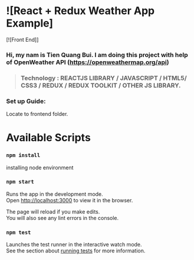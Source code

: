 # ![React + Redux Weather App Example]

[![Front End]]

### Hi, my nam is Tien Quang Bui. I am doing this project with help of OpenWeather API (https://openweathermap.org/api)


> ### Technology : REACTJS LIBRARY / JAVASCRIPT / HTML5/ CSS3 / REDUX / REDUX TOOLKIT / OTHER JS LIBRARY. 


### Set up Guide: 

Locate to frontend folder.

# Available Scripts

### `npm install` 

installing node environment 

### `npm start`

Runs the app in the development mode.\
Open [http://localhost:3000](http://localhost:3000) to view it in the browser.

The page will reload if you make edits.\
You will also see any lint errors in the console.

### `npm test`

Launches the test runner in the interactive watch mode.\
See the section about [running tests](https://facebook.github.io/create-react-app/docs/running-tests) for more information.